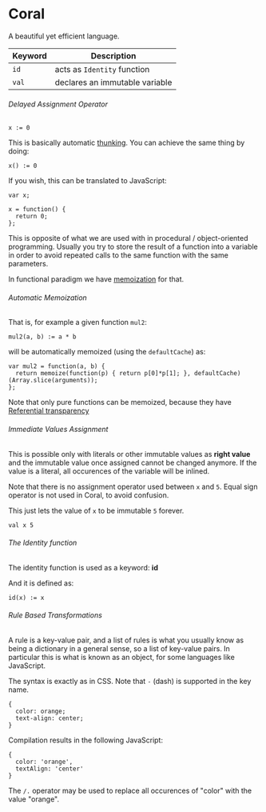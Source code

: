 # Coral

A beautiful yet efficient language.

| Keyword | Description                    |
|---------|--------------------------------|
| `id`    | acts as `Identity` function  |
| `val`   | declares an immutable variable |

###### Delayed Assignment Operator

```
x := 0
```

This is basically automatic [thunking](http://en.wikipedia.org/wiki/Thunk). You can achieve the same thing by doing:

```
x() := 0
```

If you wish, this can be translated to JavaScript:

```
var x;

x = function() {
  return 0;
};
```

This is opposite of what we are used with in procedural / object-oriented programming.
Usually you try to store the result of a function into a variable in order to avoid repeated calls to the same function with the same parameters. 

In functional paradigm we have [memoization](http://en.wikipedia.org/wiki/Memoization) for that.

###### Automatic Memoization

That is, for example a given function `mul2`:

```
mul2(a, b) := a * b
```
will be automatically memoized (using the `defaultCache`) as:

```
var mul2 = function(a, b) { 
  return memoize(function(p) { return p[0]*p[1]; }, defaultCache)(Array.slice(arguments));  
};
```

Note that only pure functions can be memoized, because they have [Referential transparency](http://en.wikipedia.org/wiki/Referential_transparency_%28computer_science%29) 

###### Immediate Values Assignment

This is possible only with literals or other immutable values as **right value** and the immutable value once assigned cannot be changed anymore. If the value is a literal, all occurences of the variable will be inlined.

Note that there is no assignment operator used between `x` and `5`. Equal sign operator is not used in Coral, to avoid confusion.

This just lets the value of `x` to be immutable `5` forever.

```
val x 5
```

###### The Identity function

The identity function is used as a keyword: **id**

And it is defined as:

```
id(x) := x
```

###### Rule Based Transformations

A rule is a key-value pair, and a list of rules is what you usually know as being a dictionary in a general sense, so a list of key-value pairs. In particular this is what is known as an object, for some languages like JavaScript.

The syntax is exactly as in CSS. Note that `-` (dash) is supported in the key name. 

```
{
  color: orange;
  text-align: center;
}
```

Compilation results in the following JavaScript:

```
{
  color: 'orange',
  textAlign: 'center'
}
```

The `/.` operator may be used to replace all occurences of "color" with the value "orange".

